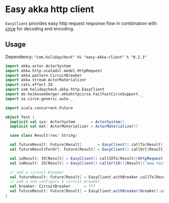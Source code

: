 # Easy akka http client

`EasyClient` provides easy http request response flow in combination with [circe](https://github.com/circe/circe)
for decoding and encoding.

## Usage
Dependency: `"com.holidaycheck" %% "easy-akka-client" % "0.2.3"`

```scala
import akka.actor.ActorSystem
import akka.http.scaladsl.model.HttpRequest
import akka.pattern.CircuitBreaker
import akka.stream.ActorMaterializer
import cats.effect.IO
import com.holidaycheck.akka.http.EasyClient
import de.heikoseeberger.akkahttpcirce.FailFastCirceSupport._
import io.circe.generic.auto._

import scala.concurrent.Future

object Test {
  implicit val sys: ActorSystem       = ActorSystem()
  implicit val mat: ActorMaterializer = ActorMaterializer()

  case class Result(res: String)

  val futureResult: Future[Result]       = EasyClient().callTo[Result](HttpRequest())
  val futureResultForUrl: Future[Result] = EasyClient().callUrl[Result]("www.test.de")

  val ioResult: IO[Result] = EasyClient().callIOTo[Result](HttpRequest())
  val ioResult: IO[Result] = EasyClient().callUrlIO()[Result]("www.test.de")

  // add a circuit breaker
  val futureResult: Future[Result] = EasyClient.withBreaker.callTo[Result](HttpRequest())
  // add a and configure a circuit breaker
  val breaker: CircuitBreaker      = ???
  val futureResult: Future[Result] = EasyClient.withBreaker(breaker).callTo[Result](HttpRequest())
}
```